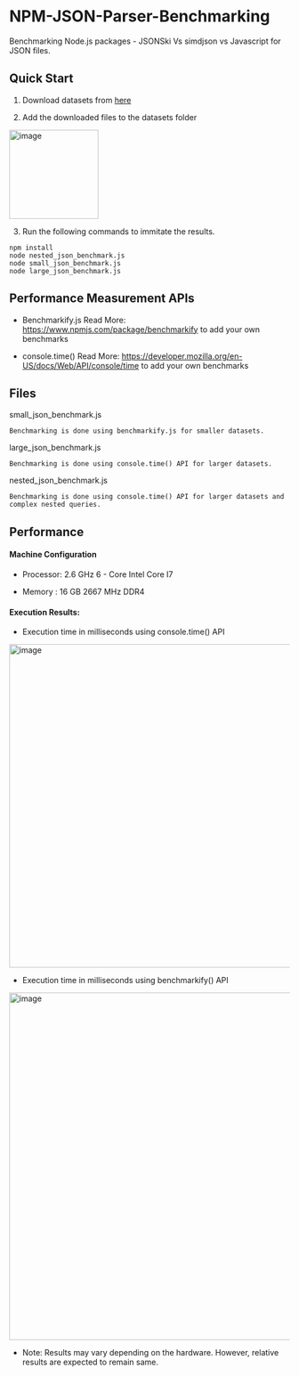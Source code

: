 # NPM-JSON-Parser-Benchmarking

Benchmarking Node.js packages - JSONSki Vs simdjson vs Javascript for JSON files.

## Quick Start

1. Download datasets from [here](https://drive.google.com/drive/folders/185SH188MJmmm-QTd14_8gq5QD-gyouNW?usp=share_link)

2. Add the downloaded files to the datasets folder
  <img width="160" alt="image" src="https://user-images.githubusercontent.com/55717003/219518796-409eac49-30a4-4a19-8b13-67c2969de112.png">

3. Run the following commands to immitate the results.


```
npm install
node nested_json_benchmark.js 
node small_json_benchmark.js
node large_json_benchmark.js
```

## Performance Measurement APIs


- Benchmarkify.js Read More: https://www.npmjs.com/package/benchmarkify to add your own benchmarks

- console.time()  Read More: https://developer.mozilla.org/en-US/docs/Web/API/console/time to add your own benchmarks

## Files

small_json_benchmark.js
```
Benchmarking is done using benchmarkify.js for smaller datasets.
```

large_json_benchmark.js
```
Benchmarking is done using console.time() API for larger datasets.
```

nested_json_benchmark.js
```
Benchmarking is done using console.time() API for larger datasets and complex nested queries.
```


## Performance

#### Machine Configuration

- Processor: 2.6 GHz 6 - Core Intel Core I7

- Memory : 16 GB 2667 MHz DDR4

#### Execution Results:

- Execution time in milliseconds using console.time() API
<img width="581" alt="image" src="https://user-images.githubusercontent.com/55717003/208541162-791e6ff4-31bf-4353-9dae-06e57ab76d91.png">

- Execution time in milliseconds using benchmarkify() API
<img width="624" alt="image" src="https://user-images.githubusercontent.com/55717003/208541722-f4e3a358-8150-42ff-843d-38f02e98c8e9.png">

- Note: Results may vary depending on the hardware. However, relative results are expected to remain same.
